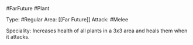 #FarFuture #Plant

Type: #Regular
Area: [[Far Future]]
Attack: #Melee

Speciality: Increases health of all plants in a 3x3 area and heals them when it attacks.
